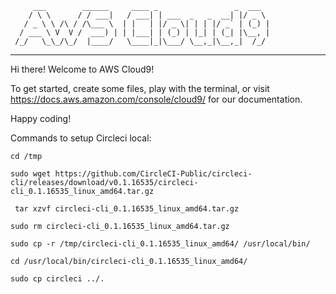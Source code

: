          ___        ______     ____ _                 _  ___  
        / \ \      / / ___|   / ___| | ___  _   _  __| |/ _ \ 
       / _ \ \ /\ / /\___ \  | |   | |/ _ \| | | |/ _` | (_) |
      / ___ \ V  V /  ___) | | |___| | (_) | |_| | (_| |\__, |
     /_/   \_\_/\_/  |____/   \____|_|\___/ \__,_|\__,_|  /_/ 
 ----------------------------------------------------------------- 


Hi there! Welcome to AWS Cloud9!

To get started, create some files, play with the terminal,
or visit https://docs.aws.amazon.com/console/cloud9/ for our documentation.

Happy coding!

Commands to setup Circleci local:

    cd /tmp
     
    sudo wget https://github.com/CircleCI-Public/circleci-cli/releases/download/v0.1.16535/circleci-cli_0.1.16535_linux_amd64.tar.gz
    
     tar xzvf circleci-cli_0.1.16535_linux_amd64.tar.gz 
    
    sudo rm circleci-cli_0.1.16535_linux_amd64.tar.gz 
    
    sudo cp -r /tmp/circleci-cli_0.1.16535_linux_amd64/ /usr/local/bin/
    
    cd /usr/local/bin/circleci-cli_0.1.16535_linux_amd64/
    
    sudo cp circleci ../.
